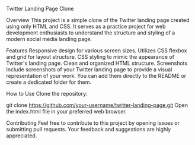 Twitter Landing Page Clone

Overview
This project is a simple clone of the Twitter landing page created using only HTML and CSS. It serves as a practice project for web development enthusiasts to understand the structure and styling of a modern social media landing page.

Features
Responsive design for various screen sizes.
Utilizes CSS flexbox and grid for layout structure.
CSS styling to mimic the appearance of Twitter's landing page.
Clean and organized HTML structure.
Screenshots
Include screenshots of your Twitter landing page to provide a visual representation of your work. You can add them directly to the README or create a dedicated folder for them.

How to Use
Clone the repository:

git clone https://github.com/your-username/twitter-landing-page.git
Open the index.html file in your preferred web browser.

Contributing
Feel free to contribute to this project by opening issues or submitting pull requests. Your feedback and suggestions are highly appreciated.

